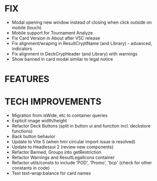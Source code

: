 # FIX
- Modal opening new window instead of closing when click outside on mobile (touch)
- Mobile support for Tournament Analyze
- Fix Card Version in About after V5C release
- Fix alignment/wraping in ResultCryptName (and Library) - advanced, indicators
- Fix alignment in DeckCrypHeader (and Library) with warnings
- Show banned in card modal similar to legal notice

# FEATURES

# TECH IMPROVEMENTS
- Migration from isWide, etc to container queries
- Explicit image width/height
- Refactor Deck Buttons (split in button ui and function incl. deckstore functions)
- Back button behavior
- Update to Vite 5 (when hmr circular import issue is resolved)
- Update to Headlessui 2 (review new components)
- Refactor Banned, Groups into getRestriction
- Refactor Warnings and ResultLegalIcons container
- Refactor utils/consts to include 'POD', 'Promo', 'bcp' (check for other constants in code)
- Text text-wrap:balance for card names
